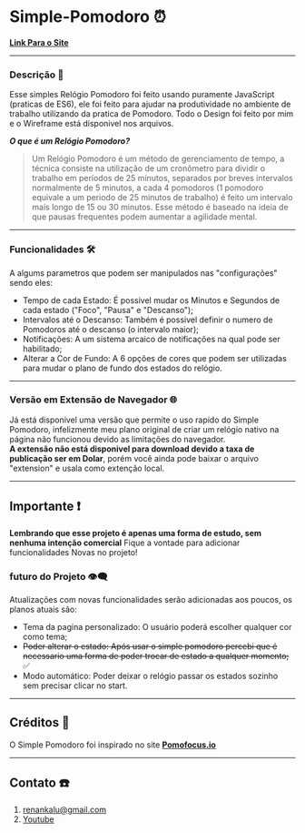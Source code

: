 # Simple-Pomodoro ⏰
**[Link Para o Site](https://simple-pomodoro-delta.vercel.app/)**

---

### Descrição 📖
 Esse simples Relógio Pomodoro foi feito usando puramente JavaScript (praticas de ES6), ele foi feito para ajudar na produtividade no ambiente de trabalho utilizando da pratica de Pomodoro. Todo o Design foi feito por mim e o Wireframe está disponivel nos arquivos.

___O que é um Relógio Pomodoro?___
>Um Relógio Pomodoro é um método de gerenciamento de tempo, a técnica consiste na utilização de um cronômetro para dividir o trabalho em períodos de 25 minutos, separados por breves intervalos normalmente de 5 minutos, a cada 4 pomodoros (1 pomodoro equivale a um periodo de 25 minutos de trabalho) é feito um intervalo mais longo de 15 ou 30 minutos. Esse método é baseado na ideia de que pausas frequentes podem aumentar a agilidade mental.

---

### Funcionalidades 🛠️
 A algums parametros que podem ser manipulados nas "configurações" sendo eles:
* Tempo de cada Estado: É possivel mudar os Minutos e Segundos de cada estado ("Foco", "Pausa" e "Descanso");
* Intervalos até o Descanso: Também é possivel definir o numero de Pomodoros até o descanso (o intervalo maior);
* Notificações: A um sistema arcaico de notificações na qual pode ser habilitado;
* Alterar a Cor de Fundo: A 6 opções de cores que podem ser utilizadas para mudar o plano de fundo dos estados do relógio.

---

### Versão em Extensão de Navegador  🌐
 Já está disponivel uma versão que permite o uso rapído do Simple Pomodoro, infelizmente meu plano original de criar um relógio nativo na página não funcionou devido as limitações do navegador.<br>
 **A extensão não está disponivel para download devido a taxa de publicação ser em Dolar**, porém você ainda pode baixar o arquivo "extension" e usala como extenção local.

 ---

 ## Importante  ❗
 **Lembrando que esse projeto é apenas uma forma de estudo, sem nenhuma intenção comercial** 
 Fique a vontade para adicionar funcionalidades Novas no projeto!

### futuro do Projeto 👁️‍🗨️
 Atualizações com novas funcionalidades serão adicionadas aos poucos, os planos atuais são:
 * Tema da pagina personalizado: O usuário poderá escolher qualquer cor como tema;
 * ~~Poder alterar o estado: Após usar o simple pomodoro percebi que é necessario uma forma de poder trocar de estado a qualquer momento;~~ ✅
 * Modo automático: Poder deixar o relógio passar os estados sozinho sem precisar clicar no start.
   
 ---

## Créditos 👏
O Simple Pomodoro foi inspirado no site **[Pomofocus.io](https://pomofocus.io/)**

 ---

## Contato ☎️
 1. [renankalu@gmail.com](renankalu@gmail.com)
 2. [Youtube]()
